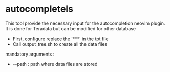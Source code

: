 # autocompletels

This tool provide the necessary input for the autocompletion neovim plugin.
It is done for Teradata but can be modified for other database

* First, configure replace the '***' in the tpt file
* Call output_tree.sh to create all the data files

mandatory arguments :
* --path : path where data files are stored



